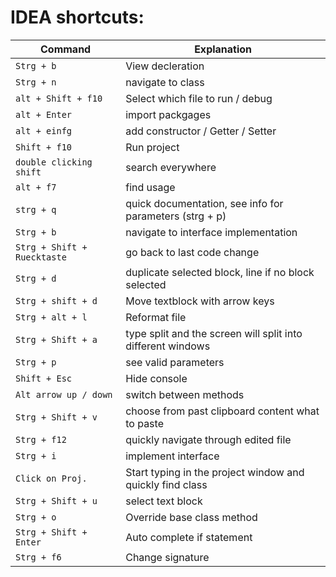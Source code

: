 # IDEA shortcuts:
Command | Explanation
--------| ----------
`Strg + b` | View decleration
`Strg + n` | navigate to class
`alt + Shift + f10` | Select which file to run / debug
`alt + Enter` | import packgages
`alt + einfg` | add constructor / Getter / Setter 
`Shift + f10` | Run project
`double clicking shift` | search everywhere 
`alt + f7` | find usage
`strg + q` | quick documentation, see info for parameters (strg + p)
`Strg + b` | navigate to interface implementation
`Strg + Shift + Ruecktaste` | go back to last code change
`Strg + d` | duplicate selected block, line if no block selected
`Strg + shift + d` | Move textblock with arrow keys
`Strg + alt + l` | Reformat file
`Strg + Shift + a` | type split and the screen will split into different windows
`Strg + p` | see valid parameters
`Shift + Esc` | Hide console
`Alt arrow up / down` | switch between methods
`Strg + Shift + v` | choose from past clipboard content what to paste
`Strg + f12` | quickly navigate through edited file
`Strg + i` | implement interface
`Click on Proj.` | Start typing in the project window and quickly find class
`Strg + Shift + u` | select text block
`Strg + o` | Override base class method
`Strg + Shift + Enter` | Auto complete if statement
`Strg + f6` | Change signature

